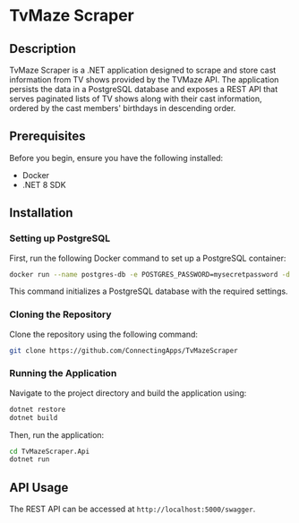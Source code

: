 # TvMaze Scraper

## Description
TvMaze Scraper is a .NET application designed to scrape and store cast information from TV shows provided by the TVMaze API. The application persists the data in a PostgreSQL database and exposes a REST API that serves paginated lists of TV shows along with their cast information, ordered by the cast members' birthdays in descending order.

## Prerequisites
Before you begin, ensure you have the following installed:
- Docker
- .NET 8 SDK

## Installation

### Setting up PostgreSQL
First, run the following Docker command to set up a PostgreSQL container:

```bash
docker run --name postgres-db -e POSTGRES_PASSWORD=mysecretpassword -d -p 5432:5432 postgres
```

This command initializes a PostgreSQL database with the required settings.

### Cloning the Repository
Clone the repository using the following command:

```bash
git clone https://github.com/ConnectingApps/TvMazeScraper
```

### Running the Application
Navigate to the project directory and build the application using:

```bash
dotnet restore
dotnet build
```

Then, run the application:

```bash
cd TvMazeScraper.Api
dotnet run
```

## API Usage
The REST API can be accessed at `http://localhost:5000/swagger`.
